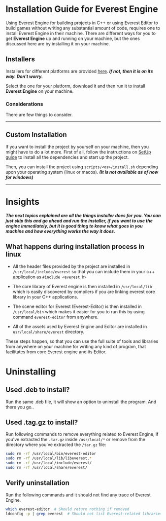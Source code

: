 # Installation Guide for Everest Engine

Using Everest Engine for building projects in C++ or using Everest Editor to build games without writing
any substantial amount of code, requires one to install Everest Engine in their machine. There are different
ways for you to get __Everest Engine__ up and running on your machine, but the ones discussed here are by
installing it on your machine.

## Installers

Installers for different platforms are provided [here](https://github.com/sunxsapk/everest/releases).
___If not, then it is on its way. Don't worry.___

Select the one for your platform, download it and then run it to install __Everest Engine__ on your
machine.

### __Considerations__

There are few things to consider.

---

## Custom Installation

If you want to install the project by yourself on your machine, then you might have to do a lot more.
First of all, follow the instructions on [SetUp guide](/docs/Setup.md) to install all the dependencies
and start up the project.

Then, you can install the project using `scripts/<os>/install.sh` depending upon your operating system
(linux or macos). ___(It is not available as of now for windows)___

---

# Insights

___The next topics explained are all the things installer does for you. You can just skip this and go
ahead and run the installer, if you want to use the engine immediately, but it is good thing to know
what goes in you machine and how everything works the way it does.___


## What happens during installation process in linux

- All the header files provided by the project are installed in `/usr/local/include/everest` so that
you can include them in your c++ application as `#include <everest.h>`

- The core library of Everest engine is then installed in `/usr/local/lib` which is easily discovered
by compilers if you are linking everest core library in your C++ applications.

- The scene editor for Everest (Everest-Editor) is then installed in `/usr/local/bin` which makes it
easier for you to run this by using command `everest-editor` from anywhere.

- All of the assets used by Everest Engine and Editor are installed in `usr/local/share/everest` directory.

These steps happen, so that you can use the full suite of tools and libraries from anywhere on your machine
for writing any kind of program, that facilitates from core Everest engine and its Editor.


# Uninstalling

## Used .deb to install?

Run the same .deb file, it will show an option to uninstall the program. And there you go..

## Used .tag.gz to install?

Run following commands to remove everything related to Everest Engine, if you've extracted the `.tar.gz`
inside `/usr/local/*` or remove from the directory where you've extracted the `/tar.gz` file:

```bash
sudo rm -rf /usr/local/bin/everest-editor
sudo rm -rf /usr/local/lib/libeverest.*
sudo rm -rf /usr/local/include/everest/
sudo rm -rf /usr/local/share/everest/
```

## Verify uninstallation

Run the following commands and it should not find any trace of Everest Engine.
```bash
which everest-editor  # Should return nothing if removed
ldconfig -p | grep everest  # Should not list Everest-related libraries
```
